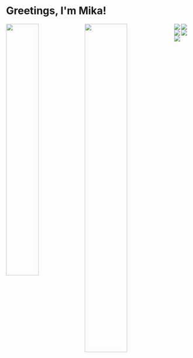 # Greetings, I'm Mika! 

<img align="left" width="42%" src="https://github-readme-stats.vercel.app/api?username=MikaValjakka&show_icons=true&theme=tokyonight" />
<img align="left" width="48%" src="https://github-readme-stats.vercel.app/api/top-langs/?username=MikaValjakka&hide_progress=false" />

<img align="left" src="https://img.shields.io/badge/java-%23ED8B00.svg?style=for-the-badge&logo=openjdk&logoColor=white" />
<img align="left" src="https://img.shields.io/badge/typescript-%23007ACC.svg?style=for-the-badge&logo=typescript&logoColor=white" />
<img  src="https://img.shields.io/badge/mysql-%2300f.svg?style=for-the-badge&logo=mysql&logoColor=white" />
<img  align="left" src="https://img.shields.io/badge/angular-%23DD0031.svg?style=for-the-badge&logo=angular&logoColor=white" />
<img src="https://img.shields.io/badge/spring-%236DB33F.svg?style=for-the-badge&logo=spring&logoColor=white" />

